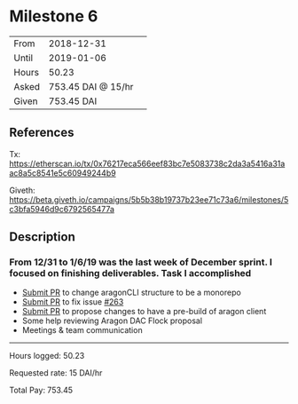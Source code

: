 # Milestone 6

| | | |
|-|-|-|
| From  | 2018-12-31 |
| Until | 2019-01-06 |
| Hours | 50.23 |
| Asked | 753.45 DAI @ 15/hr |
| Given | 753.45 DAI |

## References

Tx: <https://etherscan.io/tx/0x76217eca566eef83bc7e5083738c2da3a5416a31aac8a5c8541e5c60949244b9>

Giveth: <https://beta.giveth.io/campaigns/5b5b38b19737b23ee71c73a6/milestones/5c3bfa5946d9c6792565477a>

## Description

### From 12/31 to 1/6/19 was the last week of December sprint. I focused on finishing deliverables. Task I accomplished

- [Submit PR](https://github.com/aragon/aragon-cli/pull/325) to change aragonCLI structure to be a monorepo
- [Submit PR](https://github.com/aragon/aragon-cli/pull/313) to fix issue [#263](https://github.com/aragon/aragon-cli/issues/263)
- [Submit PR](https://github.com/aragon/aragon/pull/555) to propose changes to have a pre-build of aragon client
- Some help reviewing Aragon DAC Flock proposal
- Meetings & team communication

---

Hours logged: 50.23

Requested rate: 15 DAI/hr

Total Pay: 753.45
